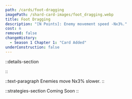 ```yaml
---
path: /cards/foot-dragging
imagePath: /shard-card-images/foot_dragging.webp
title: Foot Dragging
description: "[N Points]: Enemy movement speed -Nx3%."
cost: n
removed: false
changeHistory:
  - Season 1 Chapter 1: "Card Added"
underConstruction: false
---
```


::details-section

::

::text-paragraph
Enemies move Nx3% slower.
::

::strategies-section
Coming Soon
::
